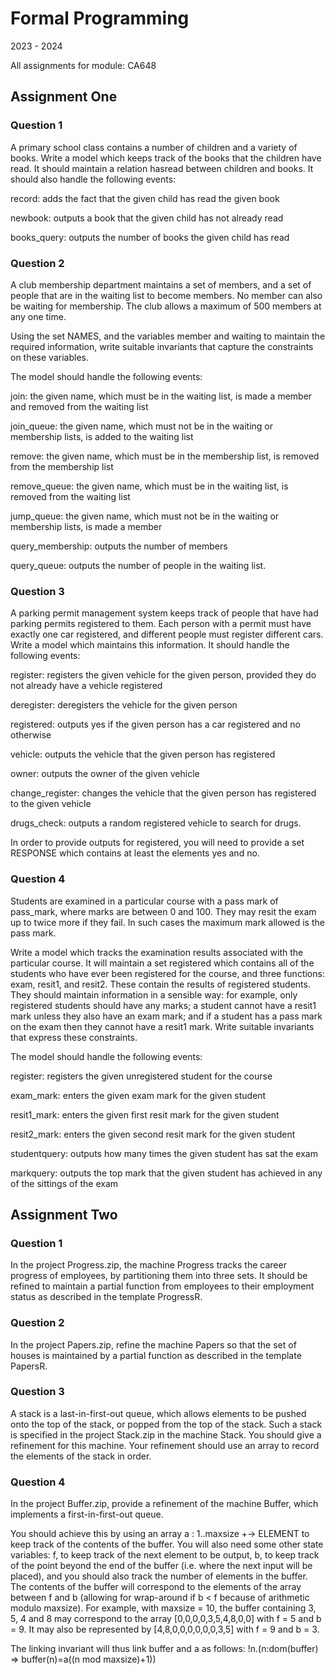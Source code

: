# Formal Programming

2023 - 2024

All assignments for module: CA648

## Assignment One
### Question 1
A primary school class contains a number of children and a variety of books. Write a model which keeps track of the books that the children have read. It should maintain a relation hasread between children and books. It should also handle the following events:

record: adds the fact that the given child has read the given book

newbook: outputs a book that the given child has not already read

books_query: outputs the number of books the given child has read


### Question 2
A club membership department maintains a set of members, and a set of people that are in the waiting list to become members. No member can also be waiting for membership. The club allows a maximum of 500 members at any one time.

Using the set NAMES, and the variables member and waiting to maintain the required information, write suitable invariants that capture the constraints on these variables.

The model should handle the following events:

join: the given name, which must be in the waiting list, is made a member and removed from the waiting list

join_queue: the given name, which must not be in the waiting or membership lists, is added to the waiting list

remove: the given name, which must be in the membership list, is removed from the membership list

remove_queue: the given name, which must be in the waiting list, is removed from the waiting list

jump_queue: the given name, which must not be in the waiting or membership lists, is made a member

query_membership: outputs the number of members

query_queue: outputs the number of people in the waiting list.


### Question 3
A parking permit management system keeps track of people that have had parking permits registered to them. Each person with a permit must have exactly one car registered, and different people must register different cars. Write a model which maintains this information. It should handle the following events:

register: registers the given vehicle for the given person, provided they do not already have a vehicle registered

deregister: deregisters the vehicle for the given person

registered: outputs yes if the given person has a car registered and no otherwise

vehicle: outputs the vehicle that the given person has registered

owner: outputs the owner of the given vehicle

change_register: changes the vehicle that the given person has registered to the given vehicle

drugs_check: outputs a random registered vehicle to search for drugs.

In order to provide outputs for registered, you will need to provide a set RESPONSE which contains at least the elements yes and no.


### Question 4
Students are examined in a particular course with a pass mark of pass_mark, where marks are between 0 and 100. They may resit the exam up to twice more if they fail. In such cases the maximum mark allowed is the pass mark.

Write a model which tracks the examination results associated with the particular course. It will maintain a set registered which contains all of the students who have ever been registered for the course, and three functions: exam, resit1, and resit2. These contain the results of registered students. They should maintain information in a sensible way: for example, only registered students should have any marks; a student cannot have a resit1 mark unless they also have an exam mark; and if a student has a pass mark on the exam then they cannot have a resit1 mark. Write suitable invariants that express these constraints.

The model should handle the following events:

register: registers the given unregistered student for the course

exam_mark: enters the given exam mark for the given student

resit1_mark: enters the given first resit mark for the given student

resit2_mark: enters the given second resit mark for the given student

studentquery: outputs how many times the given student has sat the exam

markquery: outputs the top mark that the given student has achieved in any of the sittings of the exam

## Assignment Two

### Question 1
In the project Progress.zip, the machine Progress tracks the career progress of employees, by partitioning them into three sets. It should be refined to maintain a partial function from employees to their employment status as described in the template ProgressR.

### Question 2
In the project Papers.zip, refine the machine Papers so that the set of houses is maintained by a partial function as described in the template PapersR.

### Question 3
A stack is a last-in-first-out queue, which allows elements to be pushed onto the top of the stack, or popped from the top of the stack. Such a stack is specified in the project Stack.zip in the machine Stack. You should give a refinement for this machine. Your refinement should use an array to record the elements of the stack in order.

### Question 4
In the project Buffer.zip, provide a refinement of the machine Buffer, which implements a first-in-first-out queue.

You should achieve this by using an array a : 1..maxsize +-> ELEMENT to keep track of the contents of the buffer. You will also need some other state variables: f, to keep track of the next element to be output, b, to keep track of the point beyond the end of the buffer (i.e. where the next input will be placed), and you should also track the number of elements in the buffer. The contents of the buffer will correspond to the elements of the array between f and b (allowing for wrap-around if b < f because of arithmetic modulo maxsize). For example, with maxsize = 10, the buffer containing 3, 5, 4 and 8 may correspond to the array [0,0,0,0,3,5,4,8,0,0] with f = 5 and b = 9. It may also be represented by [4,8,0,0,0,0,0,0,3,5] with f = 9 and b = 3.

The linking invariant will thus link buffer and a as follows: !n.(n:dom(buffer) => buffer(n)=a((n mod maxsize)+1))
